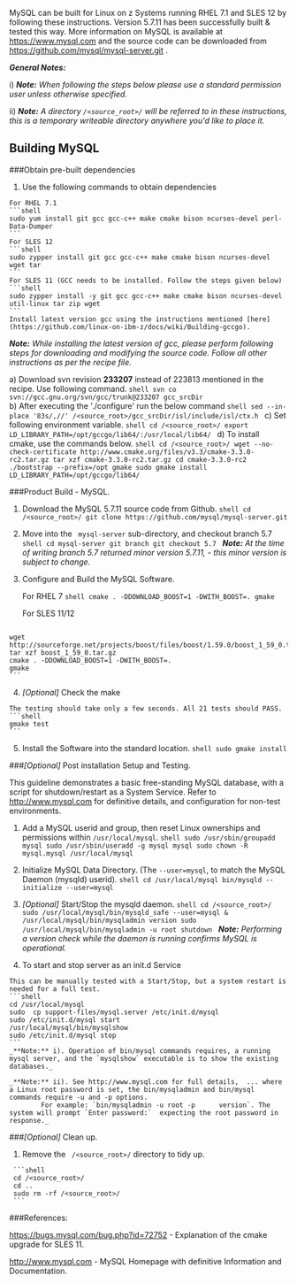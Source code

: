 MySQL can be built for Linux on z Systems running RHEL 7.1 and SLES 12 by following these instructions. Version 5.7.11 has been successfully built & tested this way.
More information on MySQL is available at https://www.mysql.com and the source code can be downloaded from https://github.com/mysql/mysql-server.git
.

_**General Notes:**_

i) _**Note:** When following the steps below please use a standard permission user unless otherwise specified._

ii) _**Note:** A directory `/<source_root>/` will be referred to in these instructions, this is a temporary writeable directory anywhere you'd like to place it._

## Building MySQL

###Obtain pre-built dependencies

   1. Use the following commands to obtain dependencies

    For RHEL 7.1
    ```shell
    sudo yum install git gcc gcc-c++ make cmake bison ncurses-devel perl-Data-Dumper
    ```
    For SLES 12
    ```shell
    sudo zypper install git gcc gcc-c++ make cmake bison ncurses-devel wget tar
    ```
	For SLES 11 (GCC needs to be installed. Follow the steps given below)
    ```shell
    sudo zypper install -y git gcc gcc-c++ make cmake bison ncurses-devel util-linux tar zip wget
    ```
    Install latest version gcc using the instructions mentioned [here](https://github.com/linux-on-ibm-z/docs/wiki/Building-gccgo).
   
   _**Note:** While installing the latest version of gcc, please perform following steps for downloading and modifying the source code. Follow all other instructions as per the recipe file._
   
   a) Download svn revision **233207** instead of 223813 mentioned in the recipe. Use following command.
    ```shell
    svn co svn://gcc.gnu.org/svn/gcc/trunk@233207 gcc_srcDir
    ```   
   b) After executing the './configure' run the below command
    ```shell
    sed --in-place '83s/,//' /<source_root>/gcc_srcDir/isl/include/isl/ctx.h
    ``` 
   c) Set following environment variable.
    ```shell
    cd /<source_root>/
    export LD_LIBRARY_PATH=/opt/gccgo/lib64/:/usr/local/lib64/
    ```	
   d) To install cmake, use the commands below.
    ```shell
	cd /<source_root>/
    wget --no-check-certificate http://www.cmake.org/files/v3.3/cmake-3.3.0-rc2.tar.gz
	tar xzf cmake-3.3.0-rc2.tar.gz
	cd cmake-3.3.0-rc2
	./bootstrap --prefix=/opt
	gmake
	sudo gmake install LD_LIBRARY_PATH=/opt/gccgo/lib64/
    ```	
	
###Product Build - MySQL.

   1. Download the MySQL 5.7.11 source code from Github.
    ```shell
    cd /<source_root>/
    git clone https://github.com/mysql/mysql-server.git
    ```

   2. Move into the ` mysql-server` sub-directory, and checkout branch 5.7
    ```shell
    cd mysql-server
    git branch
    git checkout 5.7
    ```
    _**Note:** At the time of writing branch 5.7 returned minor version 5.7.11, - this minor version is subject to change._


   3. Configure and Build the MySQL Software.
   
      For RHEL 7
    ```shell
    cmake . -DDOWNLOAD_BOOST=1 -DWITH_BOOST=.
    gmake
    ```

	  For SLES 11/12
	  ```shell
	wget http://sourceforge.net/projects/boost/files/boost/1.59.0/boost_1_59_0.tar.gz
	tar xzf boost_1_59_0.tar.gz
    cmake . -DDOWNLOAD_BOOST=1 -DWITH_BOOST=.
    gmake
    ```
	  
   4. _[Optional]_ Check the make

    The testing should take only a few seconds. All 21 tests should PASS.
    ```shell
    gmake test
    ```

   5. Install the Software into the standard location.
    ```shell
    sudo gmake install
    ```

###_[Optional]_ Post installation Setup and Testing.

   This guideline demonstrates a basic free-standing MySQL database, with a script for shutdown/restart as a System Service.
   Refer to http://www.mysql.com for definitive details, and configuration for non-test environments.

   1. Add a MySQL userid and group, then reset Linux ownerships and permissions within `/usr/local/mysql`.
    ```shell
    sudo /usr/sbin/groupadd mysql
    sudo /usr/sbin/useradd -g mysql mysql
    sudo chown -R mysql.mysql /usr/local/mysql
    ```

   1. Initialize MySQL Data Directory.  (The `--user=mysql`, to match the MySQL Daemon (mysqld) userid).
    ```shell
    cd /usr/local/mysql
    bin/mysqld --initialize --user=mysql
    ```

   1. _[Optional]_ Start/Stop the mysqld daemon.
    ```shell
    cd /<source_root>/
    sudo /usr/local/mysql/bin/mysqld_safe --user=mysql &
    /usr/local/mysql/bin/mysqladmin version
    sudo /usr/local/mysql/bin/mysqladmin -u root shutdown
    ```
     _**Note:** Performing a version check while the daemon is running confirms MySQL is operational._

   1. To start and stop server as an init.d Service

    This can be manually tested with a Start/Stop, but a system restart is needed for a full test.
    ```shell
    cd /usr/local/mysql
    sudo  cp support-files/mysql.server /etc/init.d/mysql
    sudo /etc/init.d/mysql start
    /usr/local/mysql/bin/mysqlshow
    sudo /etc/init.d/mysql stop
    ```
    _**Note:** i). Operation of bin/mysql commands requires, a running mysql server, and the `mysqlshow` executable is to show the existing databases._

    _**Note:** ii). See http://www.mysql.com for full details,  ... where a Linux root password is set, the bin/mysqladmin and bin/mysql commands require -u and -p options.
            For example: `bin/mysqladmin -u root -p      version`. The system will prompt `Enter password:`  expecting the root password in response._

###_[Optional]_ Clean up.

   1. Remove the ` /<source_root>/` directory to tidy up.

     ```shell
     cd /<source_root>/
     cd ..
     sudo rm -rf /<source_root>/
     ```

###References:

https://bugs.mysql.com/bug.php?id=72752 - Explanation of the cmake upgrade for SLES 11.

http://www.mysql.com - MySQL Homepage with definitive Information and Documentation.
